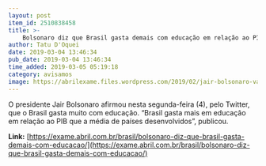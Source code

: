 ```yaml
---
layout: post
item_id: 2510838458
title: >-
    Bolsonaro diz que Brasil gasta demais com educação em relação ao PIB
author: Tatu D'Oquei
date: 2019-03-04 13:46:34
pub_date: 2019-03-04 13:46:34
time_added: 2019-03-05 05:19:18
category: avisamos
image: https://abrilexame.files.wordpress.com/2019/02/jair-bolsonaro-valter-campanato-agbr.jpg?quality=70&strip=info&w=680&h=453&crop=1
---
```


O presidente Jair Bolsonaro afirmou nesta segunda-feira (4), pelo Twitter, que o Brasil gasta muito com educação. “Brasil gasta mais em educação em relação ao PIB que a média de países desenvolvidos”, publicou.

**Link:** [https://exame.abril.com.br/brasil/bolsonaro-diz-que-brasil-gasta-demais-com-educacao/](https://exame.abril.com.br/brasil/bolsonaro-diz-que-brasil-gasta-demais-com-educacao/)

